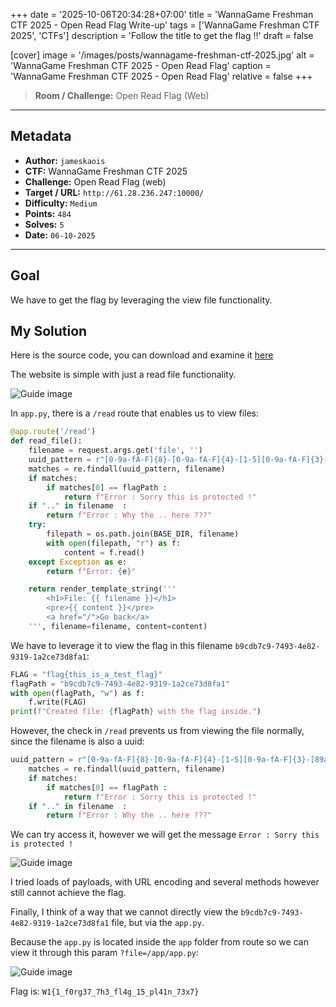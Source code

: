 +++
date = '2025-10-06T20:34:28+07:00'
title = 'WannaGame Freshman CTF 2025 - Open Read Flag Write-up'
tags = ['WannaGame Freshman CTF 2025', 'CTFs']
description = 'Follow the title to get the flag !!'
draft = false

[cover]
  image = '/images/posts/wannagame-freshman-ctf-2025.jpg'
  alt = 'WannaGame Freshman CTF 2025 - Open Read Flag'
  caption = 'WannaGame Freshman CTF 2025 - Open Read Flag'
  relative = false
+++

> **Room / Challenge:** Open Read Flag (Web)

---

## Metadata

-   **Author:** `jameskaois`
-   **CTF:** WannaGame Freshman CTF 2025
-   **Challenge:** Open Read Flag (web)
-   **Target / URL:** `http://61.28.236.247:10000/`
-   **Difficulty:** `Medium`
-   **Points:** `484`
-   **Solves:** `5`
-   **Date:** `06-10-2025`

---

## Goal

We have to get the flag by leveraging the view file functionality.

## My Solution

Here is the source code, you can download and examine it [here](./open_read_flag.zip)

The website is simple with just a read file functionality.

![Guide image](../screenshots/open-read-flag-1.png)

In `app.py`, there is a `/read` route that enables us to view files:

```python
@app.route('/read')
def read_file():
    filename = request.args.get('file', '')
    uuid_pattern = r"[0-9a-fA-F]{8}-[0-9a-fA-F]{4}-[1-5][0-9a-fA-F]{3}-[89abAB][0-9a-fA-F]{3}-[0-9a-fA-F]{12}"
    matches = re.findall(uuid_pattern, filename)
    if matches:
        if matches[0] == flagPath :
            return f"Error : Sorry this is protected !"
    if ".." in filename  :
        return f"Error : Why the .. here ???"
    try:
        filepath = os.path.join(BASE_DIR, filename)
        with open(filepath, "r") as f:
            content = f.read()
    except Exception as e:
        return f"Error: {e}"

    return render_template_string('''
        <h1>File: {{ filename }}</h1>
        <pre>{{ content }}</pre>
        <a href="/">Go back</a>
    ''', filename=filename, content=content)
```

We have to leverage it to view the flag in this filename `b9cdb7c9-7493-4e82-9319-1a2ce73d8fa1`:

```python
FLAG = "flag{this_is_a_test_flag}"
flagPath = "b9cdb7c9-7493-4e82-9319-1a2ce73d8fa1"
with open(flagPath, "w") as f:
    f.write(FLAG)
print(f"Created file: {flagPath} with the flag inside.")
```

However, the check in `/read` prevents us from viewing the file normally, since the filename is also a uuid:

```python
uuid_pattern = r"[0-9a-fA-F]{8}-[0-9a-fA-F]{4}-[1-5][0-9a-fA-F]{3}-[89abAB][0-9a-fA-F]{3}-[0-9a-fA-F]{12}"
    matches = re.findall(uuid_pattern, filename)
    if matches:
        if matches[0] == flagPath :
            return f"Error : Sorry this is protected !"
    if ".." in filename  :
        return f"Error : Why the .. here ???"
```

We can try access it, however we will get the message `Error : Sorry this is protected !`

![Guide image](../screenshots/open-read-flag-2.png)

I tried loads of payloads, with URL encoding and several methods however still cannot achieve the flag.

Finally, I think of a way that we cannot directly view the `b9cdb7c9-7493-4e82-9319-1a2ce73d8fa1` file, but via the `app.py`.

Because the `app.py` is located inside the `app` folder from route so we can view it through this param `?file=/app/app.py`:

![Guide image](../screenshots/open-read-flag-3.png)

Flag is: `W1{1_f0rg37_7h3_fl4g_15_pl41n_73x7}`
